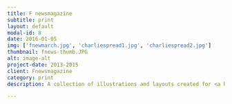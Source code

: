 ```yaml
---
title: F newsmagazine
subtitle: print
layout: default
modal-id: 8
date: 2016-01-05
img: ['fnewmarch.jpg', 'charliespread1.jpg', 'charliespread2.jpg']
thumbnail: fnews-thumb.JPG
alt: image-alt
project-date: 2013-2015
client: Fnewsmagazine
category: print
description: A collection of illustrations and layouts created for <a href="fnewsmagazine.com">F Newsmagazine.</a>

---
```

